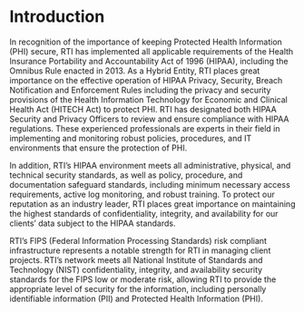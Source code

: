 

# Introduction


In recognition of the importance of keeping Protected Health Information (PHI) secure, RTI has implemented all applicable requirements of the Health Insurance Portability and Accountability Act of 1996 (HIPAA), including the Omnibus Rule enacted in 2013. As a Hybrid Entity, RTI places great importance on the effective operation of HIPAA Privacy, Security, Breach Notification and Enforcement Rules including the privacy and security provisions of the Health Information Technology for Economic and Clinical Health Act (HITECH Act) to protect PHI.
RTI has designated both HIPAA Security and Privacy Officers to review and ensure compliance with HIPAA regulations. These experienced professionals are experts in their field in implementing and monitoring robust policies, procedures, and IT environments that ensure the protection of PHI.
 
In addition, RTI’s HIPAA environment meets all administrative, physical, and technical security standards, as well as policy, procedure, and documentation safeguard standards, including minimum necessary access requirements, active log monitoring, and robust training.  To protect our reputation as an industry leader, RTI places great importance on maintaining the highest standards of confidentiality, integrity, and availability for our clients’ data subject to the HIPAA standards.
 
RTI’s FIPS (Federal Information Processing Standards) risk compliant infrastructure represents a notable strength for RTI in managing client projects. RTI’s network meets all National Institute of Standards and Technology (NIST) confidentiality, integrity, and availability security standards for the FIPS low or moderate risk, allowing RTI to provide the appropriate level of security for the information, including personally identifiable information (PII) and Protected Health Information (PHI).